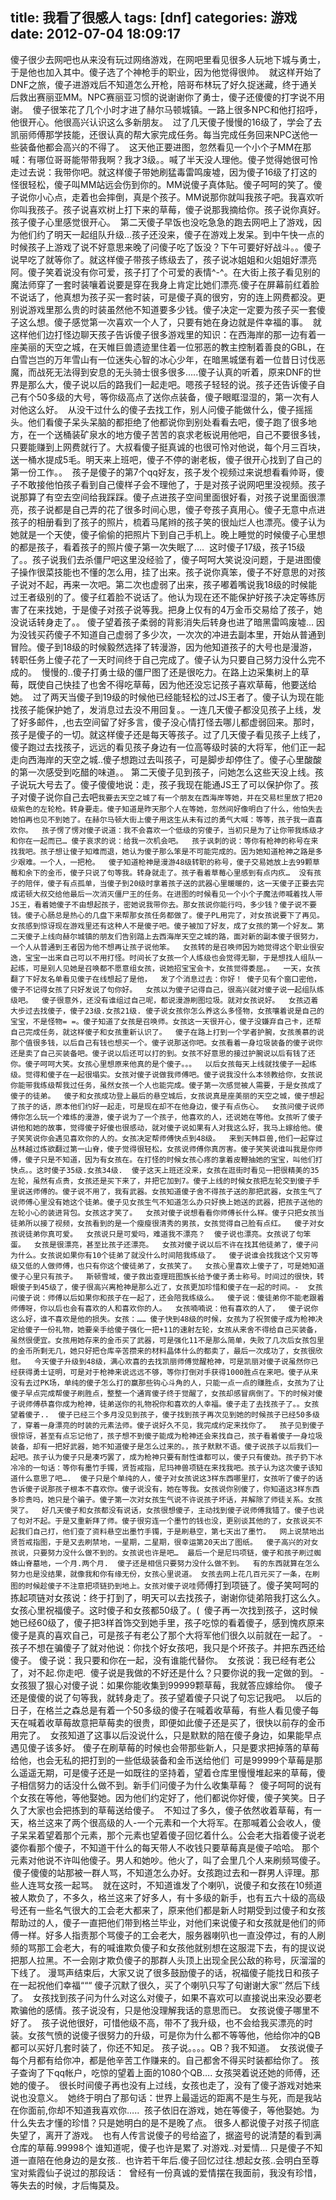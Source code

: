 title: 我看了很感人
tags: [dnf]
categories: 游戏
date: 2012-07-04 18:09:17
---
傻子很少去网吧也从来没有玩过网络游戏，在网吧里看见很多人玩地下城与勇士，于是他也加入其中。傻子选了个神枪手的职业，因为他觉得很帅。 ­
就这样开始了DNF之旅，傻子进游戏后不知道怎么开枪，陪哥布林玩了好久捉迷藏，终于通关后救出赛丽亚MM。NPC赛丽亚习惯的说谢谢你了勇士，傻子还傻傻的打字说不用谢。 ­
傻子很笨花了几个小时才进了赫尔马顿城镇。一路上很多NPC和他打招呼，他很开心。他很高兴认识这么多新朋友。 ­
过了几天傻子慢慢的16级了，学会了去凯丽师傅那学技能，还很认真的帮大家完成任务。每当完成任务回来NPC送他一些装备他都会高兴的不得了。 ­
这天他正要进图，忽然看见一个小个子MM在那喊：有哪位哥哥能带带我啊？我才3级。。喊了半天没人理他。傻子觉得她很可怜走过去说：我带你吧。就这样傻子带她刷猛毒雷鸣废墟，因为傻子16级了打这的怪很轻松，傻子叫MM站远会伤到你的。MM说傻子真体贴。傻子呵呵的笑了。傻子说你小心点，走着也会摔倒，真是个孩子。MM说那你就叫我孩子吧。我喜欢听你叫我孩子。孩子说喜欢树上打下来的草莓，傻子说那我摘给你。孩子说你真好。孩子傻子心里感觉很开心。 ­
第二天傻子早饭也没吃急急的跑去网吧上了游戏，因为他们约了明天一起组队升级…孩子还没来，傻子在游戏上发呆。到中午快一点的时候孩子上游戏了说不好意思来晚了问傻子吃了饭没？下午可要好好战斗。。傻子说早吃了就等你了。就这样傻子带孩子练级去了，孩子说冰姐姐和火姐姐好漂亮阿。傻子笑着说没有你可爱，孩子打了个可爱的表情^-^。在大街上孩子看见别的魔法师穿了一套时装嚷着说要是穿在我身上肯定比她们漂亮.傻子在屏幕前红着脸不说话了，他真想为孩子买一套时装，可是傻子真的很穷，穷的连上网费都没。更别说游戏里那么贵的时装虽然他不知道要多少钱。傻子决定一定要为孩子买一套傻子这么想。傻子感觉第一次喜欢一个人了，只要有她在身边就是件幸福的事。 ­
就这样他们边打怪边聊天孩子告诉傻子很多游戏里的知识：在西海岸的那一边有着一座美丽的天空之城，在天帷巨兽遗迹里住着一位邪恶的教主控制着善良的GBL，在白雪岂岂的万年雪山有一位迷失心智的冰心少年，在暗黑城堡有着一位昔日讨伐恶魔，而战死无法得到安息的无头骑士很多很多…..傻子认真的听着，原来DNF的世界是那么大，傻子说以后的路我们一起走吧。嗯孩子轻轻的说。孩子还告诉傻子自己有个50多级的大号，等你级高点了送你点装备，傻子眼眶湿湿的，第一次有人对他这么好。 ­
从没干过什么的傻子去找工作，别人问傻子能做什么，傻子摇摇头。他们看傻子呆头呆脑的都拒绝了他都说你到别处看看去吧，傻子跑了很多地方，在一个送桶装矿泉水的地方傻子苦苦的哀求老板说用他吧，自己不要很多钱，只要能赚到上网费就行了。大叔看傻子挺真诚的也很可怜对他说，每个月三百块，送一桶水提成5毛。明天来上班吧，傻子不停的谢老板，傻子很开心找到了自己的第一份工作。。 ­
孩子是傻子的第7个qq好友，孩子发个视频过来说想看看帅哥，傻子不敢接他怕孩子看到自己傻样子会不理他了，于是对孩子说网吧里没视频。孩子说那算了有空去空间给我踩踩。傻子点进孩子空间里面很好看，对孩子说里面很漂亮，孩子说都是自己弄的花了很多时间心思，傻子夸孩子真用心。傻子无意中点进孩子的相册看到了孩子的照片，梳着马尾辫的孩子笑的很灿烂人也漂亮。傻子认为她就是一个天使，傻子偷偷的把照片下到自己手机上。晚上睡觉的时候傻子心里想的都是孩子，看着孩子的照片傻子第一次失眠了…. ­
这时傻子17级，孩子15级了。。孩子说我们去杀僵尸吧这里没经验了，傻子呵呵大笑说没问题，于是进图傻子操作很菜技能也不懂的怎么用，挂了出来。孩子说你真笨，傻子不好意思的对孩子说对不起，再来一次吧。第二次也虚弱了出来，孩子嘟着嘴说我18级的时候能过王者级别的了。傻子红着脸不说话了。他认为现在还不能保护好孩子决定等练厉害了在来找她，于是傻子对孩子说等我。把身上仅有的4万金币交易给了孩子，她没说话转身走了。。­
傻子望着孩子柔弱的背影消失后转身也进了暗黑雷鸣废墟…­
因为没钱买药傻子不知道自己虚弱了多少次，一次次的冲进去副本里，开始从普通到冒险。傻子到18级的时候毅然选择了转漫游，因为他知道孩子的大号也是漫游，转职任务上傻子花了一天时间终于自己完成了。傻子认为只要自己努力没什么完不成的。 ­
慢慢的..傻子打勇士级的僵尸图了还是很吃力。在路上边采集树上的草莓，既使自己快挂了也舍不得吃草莓，因为他还没忘记孩子喜欢草莓，他要送给她。 ­
过了两天当傻子到19级的时候他已经能轻松的过JS王者了。傻子认为现在能找孩子能保护她了，发消息过去没不用回复。。一连几天傻子都没见孩子上线，发了好多邮件，,也去空间留了好多言，傻子没心情打怪去哪儿都虚弱回来。那时，孩子是傻子的一切。就这样傻子还是每天等孩子。过了几天傻子看见孩子上线了，傻子跑过去找孩子，远远的看见孩子身边有一位高等级时装的大将军，他们正一起走向西海岸的天空之城..傻子想跑过去叫孩子，可是脚步却停住了。傻子心里酸酸的第一次感受到吃醋的味道。。­
第二天傻子见到孩子，问她怎么这些天没上线。孩子说玩大号去了。傻子傻傻地说：走，孩子我现在能通JS王了可以保护你了。孩子对傻子说你自己去吧`我要去天空之城了有一个朋友在西海岸等她，并在交易栏里放了把20级紫色的左轮枪。转身要走。傻子知道是昨天那个人在等她，忽然间好像明白了什么，他怕失去她怕再也见不到她了。在赫尔马顿大街上傻子用这生从未有过的勇气大喊：等等，孩子我一直喜欢你。 ­
孩子愣了愣对傻子说道：我不会喜欢一个低级的穷傻子，当初只是为了让你带我练级才和你在一起而已…­
傻子哀求的说：给我一次机会吧。 ­
孩子讽刺的说：等你有枪神的称号在来找我吧。孩子想让傻子知难而退，她认为傻子那么笨是不可能完成的。因为她知道枪神之路是多少艰难。一个人，一把枪。 ­
傻子知道枪神是漫游48级转职的称号，傻子交易她放上去99颗草莓和余下的金币，傻子只说了句等我。转身就走了。孩子看着草莓心里感到有点内疚… ­
没有孩子的陪伴，傻子有点孤单，当傻子到20级时拿着孩子送的武器心里暖暖的，这一天傻子正要去完成诺顿大叔交给他最后一次消灭僵尸王的任务。在进图的时候看见一个小个子魔法师喊着找人带JS王，看着她傻子不由想起孩子，密她说我带你去。那女孩说你能行吗，多少钱？傻子说不要钱。傻子心肠总是热心的几盘下来帮那女孩任务都做了。傻子PL用完了，对女孩说要下了再见。女孩感到惊讶现在游戏里还有这种人不是傻子吧。傻子被加了好友，成了女孩的第一个好友…­
第二天傻子上线向赫尔城镇的朋友们告别踏上去西海岸天空之城的路，面对新的副本傻子很努力，一个人从普通到王者因为他不想再让孩子说他笨。 ­
女孩转的是召唤师因为她觉得这个职业很安逸，宝宝一出来自己可以不用打怪。时间长了女孩一个人练级也会觉得无聊，于是想找人组队一起练，可是别人见她是召唤都不愿意组女孩，说她招宝宝会卡，女孩觉得委屈。。 ­
一天，女孩翻了下好友名单看见傻子在线想起了是他， ­
发了个消息过去：你好！­
傻子见有个窗口密他，傻子不记得女孩了只好发说了句你好。 ­
女孩以为傻子记得自己，很高兴就对傻子说一起组队练级吧。 ­
傻子很意外，还没有谁组过自己呢，都说漫游刷图垃圾。就对女孩说好。 ­
女孩迈着大步过去找傻子，傻子23级.女孩21级.­
傻子说女孩你怎么养这么多怪物，女孩嚷着说是自己的宝宝，不是怪物= =。傻子知道了女孩是召唤师。女孩这一天很开心，傻子没嫌弃自己卡，还帮自己完成任务，就这样傻子和女孩重新认识了。 ­
傻子在路上打到一个学者护腕，女孩羡慕的说那个值很多钱，以后自己有钱也想买一个。傻子说那送你吧。女孩看着一身垃圾装备的傻子说你还是卖了自己买装备吧。傻子说以后还可以打的到。女孩不好意思的接过护腕说以后有钱了还你。傻子呵呵大笑。女孩心里想原来他真的是个傻子。。。 ­
以后女孩每天上线就找傻子一起练级。觉得和傻子在一起很塌实。女孩对傻子说做我师傅吧。傻子说我没什么本领教给你，女孩说你能带我练级帮我过任务，虽然女孩一个人也能完成。傻子第一次感觉被人需要，于是女孩成了傻子的徒弟。 ­
傻子和女孩成功登上最后的悬空城后，女孩说真是座美丽的天空之城，傻子想起了孩子的话，原本他们约好一起走，可是现在却不在他身边，傻子有点伤心。 ­
女孩问傻子说师傅你怎么玩一个难练的漫游，傻子说为了一个孩子，他喜欢的人，还说她在等他。女孩听了傻子讲他和她的故事，觉得傻子好傻也很感动，就对傻子说如果有人对我这么好，我马上嫁给他。傻子笑笑说你会遇见喜欢你的人的。女孩决定帮师傅快点到48级。 ­
来到天帏巨兽,他们一起穿过丛林越过炼欲翻过第一山脊，傻子觉得很轻松，女孩说师傅你真厉害。傻子笑笑说谁叫我是你师傅，傻子只是不知道，因为有女孩在。在打怪的时候女孩心疼的拿着皮鞭抽她的宝宝，叫他们打快点。。这时傻子35级.女孩34级. ­
傻子这天上班还没来，女孩在逛街时看见一把很精美的35左轮，虽然有点贵，女孩还是买下来了，并把它加到7。傻子上线的时候女孩把左轮交到傻子手里说送师傅的。傻子说不用了，我有武器。女孩知道傻子舍不得孩子送的那把武器，女孩生气了说师傅心里没有她这个徒弟。傻子见女孩生气不知道怎么办只好换上她送的武器，把孩子送他的左轮小心的装进背包。女孩这才笑了。 ­
女孩对傻子说想看看你师傅长什么样。傻子只把女孩当徒弟所以接了视频，女孩看到的是一个瘦瘦很清秀的男孩，女孩觉得自己脸有点红。 ­
傻子对女孩说徒弟你真可爱。 ­
女孩说只是可爱吗，难道我不漂亮？ ­
傻子说也漂亮。女孩说了句笨蛋。 ­
女孩是很漂亮，甚至比孩子还漂亮。 ­
女孩对傻子说以后不许在找其他徒弟了，傻子问为什么。女孩说如果你有10个徒弟了就没什么时间陪我练级了。 ­
傻子说谁会找我这个又穷等级又低的人做师傅，也只有你这个傻徒弟了，女孩笑了。 ­
女孩心里喜欢上傻子了，可是她知道傻子心里只有孩子。 ­
斯顿雪域，傻子救出查理班图族长给予傻子勇士称号。时间过的很快，转眼傻子到45级了，傻子很高兴离枪神是那么近了，女孩更加珍惜和傻子在一起的时间。- ­
女孩问傻子说：师傅以后如果你和孩子在一起了，还会陪我练级么。 ­
傻子说：傻徒弟你不能老跟着师傅呀，你以后也会有喜欢的人和喜欢你的人。 ­
女孩喃喃说：他有喜欢的人了， ­
傻子说你这么好，谁不喜欢是他的损失。女孩：……­
傻子快到48级的时候，女孩为了祝贺傻子成为枪神决定给傻子一份礼物，她要亲手给傻子强化一把+11的速射左轮，女孩从来舍不得给自己买装备，虽然很便宜。女孩用她存来的金币买了武器，可是强化11不是那么简单，失败了几次后女孩包里的金币所剩无几，她只好把仓库辛苦攒来的材料晶体什么的都卖了，最后一次成功了，女孩很欣慰。 ­
今天傻子升级到48级，满心欢喜的去找凯丽师傅觉醒枪神，可是凯丽对傻子说虽然你已经获得勇士证明，可是对于枪神来说远远不够，等你打倒对手获得1000胜点在来吧。傻子从来没有去过PK场，单纯的傻子怎么打的赢那些钩心斗角的人，只能一点一点的赚胜点，女孩为了让傻子早点完成帮傻子刷胜点，整整一个通宵傻子终于觉醒了，女孩却感冒病倒了。下的时候对傻子说师傅恭喜你成为枪神，徒弟送你的礼物祝你和喜欢的人幸福。傻子走了去找孩子了。。女孩望着傻子.. ­
傻子已经三个多月没见到孩子，傻子找到孩子再次见到她的时候孩子已经50多级了，穿着一身漂亮的时装的元素法师。傻子说好久不见，我完成约定来找你了。 ­
孩子见到傻子很惊讶，甚至有点忘记他了，孩子想不到傻子能成为枪神还会来找自己，孩子看着傻子一身垃圾装备，却有一把好武器，她不知道傻子是怎么过来的。，孩子默默不语。傻子说孩子以后我们一起吧。孩子认为傻子只是凑巧罢了，成为枪神只要有耐性谁都可以，傻子只有傻劲。孩子扔下冰冷冷的一句话：等你有墨竹手镯，贤哲戒指，尼玛神兽项链在来找我吧。孩子认为这次傻子该知道什么意思了吧…. ­
傻子只是个单纯的人，傻子对女孩说这3样东西哪里打，女孩听了傻子的话告诉傻子说那孩子根本不喜欢你。傻子说没有，她在等我。女孩说你别傻了，你知道这3样东西多珍贵吗，她只是个骗子。傻子第一次对女孩生气说不许说孩子坏话，并解除了师徒关系。女孩哭了。 ­
好几天傻子和女孩都没有说话，女孩很想傻子，主动找到傻子说师傅我错了。傻子也说了句对不起。于是又重新拜了师。傻子很穷连一个墨竹的钱也没，更别谈其他的了，女孩说买不起我们自己打，他们查了资料悬空出墨竹手镯，于是刷悬空，第七天出了墨竹。 ­
网上说禁地出贤哲戒指图，于是又去刷禁地，一星期，二星期，很幸运第20天出了图纸。 ­
傻子高兴的对女孩说，只要努力没什么做不到的。女孩说也许是吧… ­
最后一个是尼玛项链，傻子和孩子刷过蜘蛛山脊墓地，一个月.两个月. ­
傻子还是相信只要努力没什么做不到。 ­
有的东西就算在怎么努力也是没结果，就像我和你有缘无份，女孩心里说道。­
女孩去网上花几百元买了一条，在刷图的时候趁傻子不注意把项链扔到地上。女孩对傻子说哇`师傅打到项链了。傻子笑呵呵的拣起项链对女孩说：终于打到了，明天可以去找孩子，谢谢你徒弟陪我打这么久。女孩心里祝福傻子。这时傻子和女孩都50级了。( ­
傻子再一次找到孩子，这时候她已经60级了，傻子把3样首饰交到她手里，孩子吃惊的看着傻子，感到愧疚原来傻子是真的喜欢自己，可是孩子有老公了那个大将军他们很久以前就在一起了。 ­
孩子不想在骗傻子了就对他说：你找个好女孩吧，我只是个坏孩子。并把东西还给傻子。 ­
傻子说：我只要和你在一起，没有谁能代替你。 ­
女孩说：我已经有老公了，对不起.你走吧. ­
傻子说是我做的不好还是什么？只要你说的我一定做的到。 ­
女孩狠了狠心对傻子说：如果你能收集到99999颗草莓，我就答应嫁给你。 ­
傻子还是傻傻的说了句等我，就转身走了。孩子望着傻子只说了句忘记我吧。 ­
以后的日子，在格兰之森总是有着一个50多级的傻子在喊着收草莓，有些人看见傻子每天在喊着收草莓故意把草莓卖的很贵，即便如此傻子还是买了，很快以前存的金币用完了。 ­
女孩知道了这事以后没说什么，只是默默的陪在傻子身边，如果能早点遇见傻子该多好。­
傻子在刷草莓的时候也会带那些新人，只是要求把掉落的草莓给他，也会无私的把打到的一些低级装备和金币送给他们 ­
可是99999个草莓是那么遥遥无期，可是傻子还是一如既往的坚持着，望着仓库里慢慢堆起来的草莓，傻子相信努力的话没什么做不到。新手们问傻子为什么收集草莓？ ­
傻子呵呵的说有个女孩在等他，等他娶她。因为他们约定好了，他们都说你好傻，傻子笑笑。日子久了大家也会把拣到的草莓送给傻子。 ­
不知过了多久，傻子依然收着草莓，有一天，格兰这来了两个很高级的人-一个元素和一个大将军。在那喊着公会收人，傻子呆呆着望着那个元素，那个元素也望着傻子回忆着什么。公会老大指着傻子说老婆你看那个傻子，不知道干什么的每天带人不收钱只要草莓真是傻子哈哈。­
那个元素对他说不许叫他傻子。男人和她吵。他火了，叫了会里几个人来刷频骂傻子。 ­
傻子傻傻的站那被一群人骂，不知道怎么办好。女孩跑过去和一群男人评理。那些人连骂女孩一起骂。 ­
就在这时，不知道谁发了个喇叭，说傻子和女孩在10频道被人欺负了，不多久，格兰这来了好多人，有十多级的新手，也有五六十级的高级号还有一些名气很大的工会老大都来了，原来他们都是新人时期受到过傻子和女孩帮助过的人，傻子一直把他们带到格兰毕业，对他们来说傻子和女孩就是他们的师傅一样。好多人指责那个骂傻子的工会老大，服务器喇叭也一直没停过，有的人刷频的骂那工会老大，有的喊谁欺负傻子和女孩他就别想在这服混下去，有的提议说把那人拉黑。不一会刚才欺负傻子的那群人头顶上出现全民公敌的称号，灰溜溜的下线了。­
漫骂声结束后，大家又说了很多鼓励傻子的话，祝福傻子能找日和孩子在一起祝他们幸福“““ ­
傻子沉默了很久，买了个喇叭只写了句谢谢大家“`然后下线了。 ­
女孩找到孩子问为什么对这么对傻子，如果不喜欢可以直接说出来没必要老欺骗他的感情。孩子说没有，只是他没理解我话的意思而已。­
女孩说傻子哪里不好了。 ­
孩子说他很好，可惜他级不高，带不了我升级，也不会给我买漂亮的时装。女孩气愤的说傻子很努力的升级，可是你为什么都不等等他，他给你冲的QB都可以买好几套时装了，你还不知足。 ­
孩子说。。。。QB？我不知道。 ­
女孩说傻子每个月都有给你冲，都是他辛苦工作赚来的。自己都舍不得买时装都给你了。 ­
孩子查询了下qq帐户，吃惊的望着上面的1080个QB….­
女孩哭着说还她的师傅，还她的傻子。 ­
很长时间傻子再也没有上过线，女孩也走了，没有了傻子游戏对她来说也没意义。 ­
她终于明白了那句话：世界上最遥远的距离不是生与死，而是我站在你面前,你却不知道我喜欢你….. ­
孩子依旧在游戏，她在等傻子，等他娶她。为什么失去才懂的珍惜？只是她明白的是不是晚了点。 ­
很多人都说傻子对孩子彻底失望了，离开了游戏。 ­
也有人传言说傻子的号给盗了，据盗号的说清楚的看到满仓库的草莓.99998个­
谁知道呢，傻子也许是累了.对游戏..对爱情…­
只是傻子不知道一直陪在他身边的是女孩.. ­
也许若干年后.傻子回忆过往.想起女孩..会明白至尊宝对紫霞仙子说过的那段话： ­
曾经有一份真诚的爱情摆在我面前，我没有珍惜，等失去的时候，才后悔莫及。

